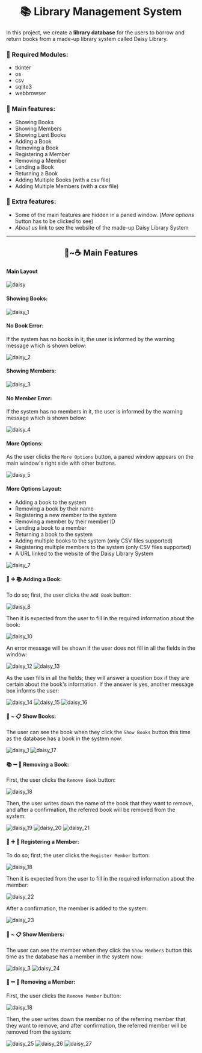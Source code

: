 <h1 align='center'> 📚 Library Management System </h1>

In this project, we create a **library database** for the users to borrow and return books from a made-up library system called Daisy Library. 

### 📌 Required Modules:
* tkinter
* os
* csv
* sqlite3
* webbrowser

### 📌 Main features:

* Showing Books
* Showing Members
* Showing Lent Books
* Adding a Book
* Removing a Book
* Registering a Member
* Removing a Member
* Lending a Book
* Returning a Book
* Adding Multiple Books (with a csv file)
* Adding Multiple Members (with a csv file)

### 📌 Extra features:

* Some of the main features are hidden in a paned window. (*More options* button has to be clicked to see)
* *About us* link to see the website of the made-up Daisy Library System

<hr>

<h2 align='center' > 📖~☕ Main Features  </h2>

#### Main Layout

![daisy](https://github.com/Trigenaris/library-management-system/assets/122381599/4b95f2dc-6985-49c0-b1a3-794cf16d6a26)

#### Showing Books:

![daisy_1](https://github.com/Trigenaris/library-management-system/assets/122381599/de3d186b-80d7-4e80-a8db-5f6efa7d1e52)

#### No Book Error:

If the system has no books in it, the user is informed by the warning message which is shown below:

![daisy_2](https://github.com/Trigenaris/library-management-system/assets/122381599/42429456-cd6a-49cf-80cd-d62757421cbc)

#### Showing Members:

![daisy_3](https://github.com/Trigenaris/library-management-system/assets/122381599/2e9e2856-0662-4498-9971-1fcbb6d23be7)

#### No Member Error:

If the system has no members in it, the user is informed by the warning message which is shown below:

![daisy_4](https://github.com/Trigenaris/library-management-system/assets/122381599/a75002aa-debb-46a3-8bf2-27846702ab3b)

#### More Options: 

As the user clicks the `More Options` button, a paned window appears on the main window's right side with other buttons.

![daisy_5](https://github.com/Trigenaris/library-management-system/assets/122381599/f0a7055d-cee7-4531-ad9b-89bf116e0eaf)

#### More Options Layout:

* Adding a book to the system
* Removing a book by their name
* Registering a new member to the system
* Removing a member by their member ID
* Lending a book to a member
* Returning a book to the system
* Adding multiple books to the system (only CSV files supported)
* Registering multiple members to the system (only CSV files supported)
* A URL linked to the website of the Daisy Library System

![daisy_7](https://github.com/Trigenaris/library-management-system/assets/122381599/b299e837-193f-46c1-b176-cf7742f8a5e4)

#### 📘 ➕ 📚 Adding a Book:

To do so; first, the user clicks the `Add Book` button:

![daisy_8](https://github.com/Trigenaris/library-management-system/assets/122381599/8bcf2d7b-7079-4990-b798-8a1ff0f45e05)

Then it is expected from the user to fill in the required information about the book:

![daisy_10](https://github.com/Trigenaris/library-management-system/assets/122381599/0fd7cbb6-b2d1-41f4-970c-ed2422bdd438)

An error message will be shown if the user does not fill in all the fields in the window:

![daisy_12](https://github.com/Trigenaris/library-management-system/assets/122381599/9e1740b6-da62-42d9-9e21-c53e9e79c6d4)
![daisy_13](https://github.com/Trigenaris/library-management-system/assets/122381599/f4ace495-aff3-45ae-a2ca-dfbd5e315d3e)

As the user fills in all the fields; they will answer a question box if they are certain about the book's information. If the answer is yes, another message box informs the user:

![daisy_14](https://github.com/Trigenaris/library-management-system/assets/122381599/623a2214-df61-422c-9e9d-77087bc10823)
![daisy_15](https://github.com/Trigenaris/library-management-system/assets/122381599/964d6aca-717f-40b6-be23-a8edc2569a0b)
![daisy_16](https://github.com/Trigenaris/library-management-system/assets/122381599/833669f9-284b-44fa-af9a-5db50373ce4a)

#### 📖 ~ 📋 Show Books:

The user can see the book when they click the `Show Books` button this time as the database has a book in the system now:

![daisy_1](https://github.com/Trigenaris/library-management-system/assets/122381599/5cb26333-c9cd-4a16-acd6-945de6950120)
![daisy_17](https://github.com/Trigenaris/library-management-system/assets/122381599/7c474023-7ac4-40e8-9405-1d9a8f600370)

#### 📚 ➖ 📘 Removing a Book:

First, the user clicks the `Remove Book` button:

![daisy_18](https://github.com/Trigenaris/library-management-system/assets/122381599/8237b737-c94a-425a-a69e-3e8a15413bf8)

Then, the user writes down the name of the book that they want to remove, and after a confirmation, the referred book will be removed from the system:

![daisy_19](https://github.com/Trigenaris/library-management-system/assets/122381599/d1a4db1d-f63f-4e91-97b5-eb1743cf1e0c)
![daisy_20](https://github.com/Trigenaris/library-management-system/assets/122381599/b4009104-d813-4019-b72d-7eb99124d11e)
![daisy_21](https://github.com/Trigenaris/library-management-system/assets/122381599/52fd5b2d-201e-4268-82b2-227ed3533540)

#### 👤 ➕ 👥 Registering a Member:

To do so; first; the user clicks the `Register Member` button:

![daisy_18](https://github.com/Trigenaris/library-management-system/assets/122381599/9aa3bf89-3be8-4f42-9d1d-763551a23247)

Then it is expected from the user to fill in the required information about the member:

![daisy_22](https://github.com/Trigenaris/library-management-system/assets/122381599/3ca4fb83-a328-4019-bf67-91be7f2ce51d)

After a confirmation, the member is added to the system:

![daisy_23](https://github.com/Trigenaris/library-management-system/assets/122381599/af4362b6-e61f-4c33-9ed9-5927ab35a008)

#### 👥 ~ 📋 Show Members:

The user can see the member when they click the `Show Members` button this time as the database has a member in the system now:

![daisy_3](https://github.com/Trigenaris/library-management-system/assets/122381599/34c24127-053d-484c-b185-c2591fe3700b)
![daisy_24](https://github.com/Trigenaris/library-management-system/assets/122381599/96b5da4c-6669-4418-9d00-fa7eaa3ed287)

#### 👥 ➖ 👤 Removing a Member:

First, the user clicks the `Remove Member` button:

![daisy_18](https://github.com/Trigenaris/library-management-system/assets/122381599/8237b737-c94a-425a-a69e-3e8a15413bf8)

Then, the user writes down the member no of the referring member that they want to remove, and after confirmation, the referred member will be removed from the system:

![daisy_25](https://github.com/Trigenaris/library-management-system/assets/122381599/994a09c0-f4b6-4ca3-aa88-f1c75e2c306c)
![daisy_26](https://github.com/Trigenaris/library-management-system/assets/122381599/24d70104-0bb4-42d4-b092-13ebfdfa7755)
![daisy_27](https://github.com/Trigenaris/library-management-system/assets/122381599/4a1f9920-4e3d-48ce-a1ea-2c75300c4e37)





